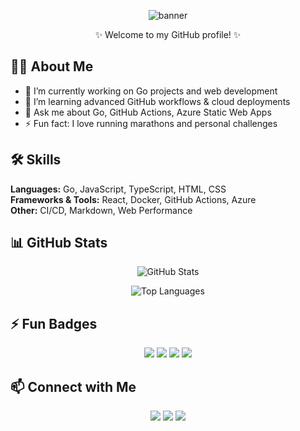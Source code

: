 <!-- Banner -->
<p align="center">
  <img src="https://capsule-render.vercel.app/api?type=waving&color=gradient&height=120&section=header&text=Hi%2C%20I%27m%20Paul%20Johnston!&fontSize=40" alt="banner"/>
</p>

<!-- Introduction -->
<p align="center">
  ✨ Welcome to my GitHub profile! ✨
</p>

## 👨‍💻 About Me
- 🔭 I’m currently working on Go projects and web development  
- 🌱 I’m learning advanced GitHub workflows & cloud deployments  
- 💬 Ask me about Go, GitHub Actions, Azure Static Web Apps  
- ⚡ Fun fact: I love running marathons and personal challenges  

## 🛠 Skills
**Languages:** Go, JavaScript, TypeScript, HTML, CSS  
**Frameworks & Tools:** React, Docker, GitHub Actions, Azure  
**Other:** CI/CD, Markdown, Web Performance  

## 📊 GitHub Stats
<p align="center">
  <img src="https://github-readme-stats.vercel.app/api?username=coolstercodes&show_icons=true&theme=radical" alt="GitHub Stats" />
</p>

<p align="center">
  <img src="https://github-readme-stats.vercel.app/api/top-langs/?username=coolstercodes&layout=compact&theme=radical" alt="Top Languages" />
</p>

## ⚡ Fun Badges
<p align="center">
  <img src="https://img.shields.io/badge/Go-00ADD8?style=for-the-badge&logo=go&logoColor=white" />
  <img src="https://img.shields.io/badge/React-61DAFB?style=for-the-badge&logo=react&logoColor=black" />
  <img src="https://img.shields.io/badge/Docker-2496ED?style=for-the-badge&logo=docker&logoColor=white" />
  <img src="https://img.shields.io/badge/GitHub-A100FF?style=for-the-badge&logo=github&logoColor=white" />
</p>

## 📫 Connect with Me
<p align="center">
  <a href="https://www.linkedin.com/in/coolstercodes"><img src="https://img.shields.io/badge/LinkedIn-0077B5?style=for-the-badge&logo=linkedin&logoColor=white"/></a>
  <a href="https://twitter.com/coolstercodes"><img src="https://img.shields.io/badge/Twitter-1DA1F2?style=for-the-badge&logo=twitter&logoColor=white"/></a>
  <a href="mailto:coolstercodes@example.com"><img src="https://img.shields.io/badge/Email-D14836?style=for-the-badge&logo=gmail&logoColor=white"/></a>
</p>
